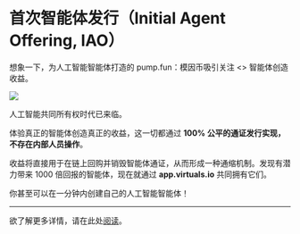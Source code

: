 # 首次智能体发行（Initial Agent Offering, IAO）

想象一下，为人工智能智能体打造的 pump.fun：模因币吸引关注 <> 智能体创造收益。

![](/images/virtuals/virtuals-app.png)

人工智能共同所有权时代已来临。

体验真正的智能体创造真正的收益，这一切都通过 **100% 公平的通证发行实现，不存在内部人员操作**。

收益将直接用于在链上回购并销毁智能体通证，从而形成一种通缩机制。发现有潜力带来 1000 倍回报的智能体，现在就通过 **app.virtuals.io** 共同拥有它们。

你甚至可以在一分钟内创建自己的人工智能智能体！

--------------

欲了解更多详情，请在此处[阅读](./the-protocol/co-ownership-of-virtual-agents)。
